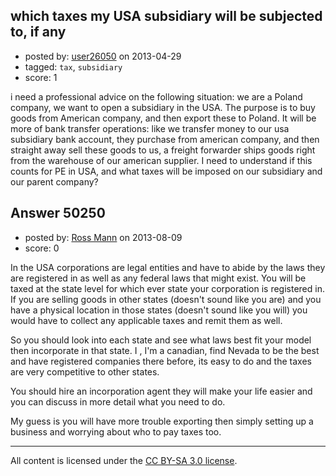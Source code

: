 ## which taxes my USA subsidiary will be subjected to, if any

- posted by: [user26050](https://stackexchange.com/users/-1/26050-user26050) on 2013-04-29
- tagged: `tax`, `subsidiary`
- score: 1

i need a professional advice on the following situation:
we are a Poland company, we want to open a subsidiary in the USA. The purpose is to buy goods from American company, and then export these to Poland. It will be more of bank transfer operations: like we transfer money to our usa subsidiary bank account, they purchase from american company, and then straight away sell these goods to us, a freight forwarder ships goods right from the warehouse of our american supplier. I need to understand if this counts for PE in USA, and what taxes will be imposed on our subsidiary and our parent company?  


## Answer 50250

- posted by: [Ross Mann](https://stackexchange.com/users/-1/27113-ross-mann) on 2013-08-09
- score: 0

In the USA corporations are legal entities and have to abide by the laws they are registered in as well as any federal laws that might exist. You will be taxed at the state level for which ever state your corporation is registered in. If you are selling goods in other states (doesn't sound like you are) and you have a physical location in those states (doesn't sound like you will) you would have to collect any applicable taxes and remit them as well.

So you should look into each state and see what laws best fit your model then incorporate in that state. I , I'm a canadian, find Nevada to be the best and have registered companies there before, its easy to do and the taxes are very competitive to other states. 

You should hire an incorporation agent they will make your life easier and you can discuss in more detail what you need to do. 

My guess is you will have more trouble exporting then simply setting up a business and worrying about who to pay taxes too.



---

All content is licensed under the [CC BY-SA 3.0 license](https://creativecommons.org/licenses/by-sa/3.0/).
